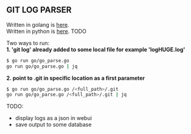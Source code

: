 
## GIT LOG PARSER
Written in golang is [here](./go/go_parse.go).  
Written in python is [here](./py/py_parse.py). TODO

Two ways to run:  
**1. 'git log' already added to some local file for example 'logHUGE.log'**
```sh
$ go run go/go_parse.go
go run go/go_parse.go | jq
```

**2. point to .git in specific location as a first parameter**
```sh
$ go run go/go_parse.go /<full_path>/.git
go run go/go_parse.go /<full_path>/.git | jq
```

TODO:
- display logs as a json in webui
- save output to some database
